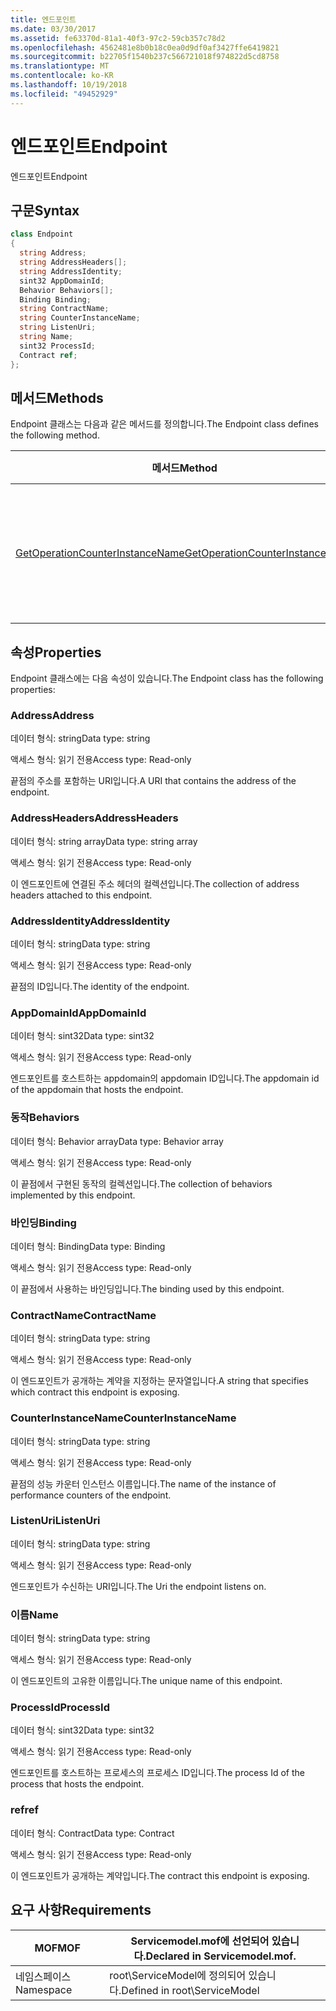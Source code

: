 ```yaml
---
title: 엔드포인트
ms.date: 03/30/2017
ms.assetid: fe63370d-81a1-40f3-97c2-59cb357c78d2
ms.openlocfilehash: 4562481e8b0b18c0ea0d9df0af3427ffe6419821
ms.sourcegitcommit: b22705f1540b237c566721018f974822d5cd8758
ms.translationtype: MT
ms.contentlocale: ko-KR
ms.lasthandoff: 10/19/2018
ms.locfileid: "49452929"
---
```

# <a name="endpoint"></a><span data-ttu-id="80ad5-102">엔드포인트</span><span class="sxs-lookup"><span data-stu-id="80ad5-102">Endpoint</span></span>
<span data-ttu-id="80ad5-103">엔드포인트</span><span class="sxs-lookup"><span data-stu-id="80ad5-103">Endpoint</span></span>  
  
## <a name="syntax"></a><span data-ttu-id="80ad5-104">구문</span><span class="sxs-lookup"><span data-stu-id="80ad5-104">Syntax</span></span>  
  
```csharp
class Endpoint  
{  
  string Address;  
  string AddressHeaders[];  
  string AddressIdentity;  
  sint32 AppDomainId;  
  Behavior Behaviors[];  
  Binding Binding;  
  string ContractName;  
  string CounterInstanceName;  
  string ListenUri;  
  string Name;  
  sint32 ProcessId;  
  Contract ref;  
};  
```  
  
## <a name="methods"></a><span data-ttu-id="80ad5-105">메서드</span><span class="sxs-lookup"><span data-stu-id="80ad5-105">Methods</span></span>  
 <span data-ttu-id="80ad5-106">Endpoint 클래스는 다음과 같은 메서드를 정의합니다.</span><span class="sxs-lookup"><span data-stu-id="80ad5-106">The Endpoint class defines the following method.</span></span>  
  
|<span data-ttu-id="80ad5-107">메서드</span><span class="sxs-lookup"><span data-stu-id="80ad5-107">Method</span></span>|<span data-ttu-id="80ad5-108">설명</span><span class="sxs-lookup"><span data-stu-id="80ad5-108">Description</span></span>|  
|------------|-----------------|  
|[<span data-ttu-id="80ad5-109">GetOperationCounterInstanceName</span><span class="sxs-lookup"><span data-stu-id="80ad5-109">GetOperationCounterInstanceName</span></span>](../../../../../docs/framework/wcf/diagnostics/wmi/getoperationcounterinstancename.md)|<span data-ttu-id="80ad5-110">작업 성능 카운터 인스턴스 이름을 검색합니다.</span><span class="sxs-lookup"><span data-stu-id="80ad5-110">Retrieves the operation performance counter instance name</span></span>|  
  
## <a name="properties"></a><span data-ttu-id="80ad5-111">속성</span><span class="sxs-lookup"><span data-stu-id="80ad5-111">Properties</span></span>  
 <span data-ttu-id="80ad5-112">Endpoint 클래스에는 다음 속성이 있습니다.</span><span class="sxs-lookup"><span data-stu-id="80ad5-112">The Endpoint class has the following properties:</span></span>  
  
### <a name="address"></a><span data-ttu-id="80ad5-113">Address</span><span class="sxs-lookup"><span data-stu-id="80ad5-113">Address</span></span>  
 <span data-ttu-id="80ad5-114">데이터 형식: string</span><span class="sxs-lookup"><span data-stu-id="80ad5-114">Data type: string</span></span>  
  
 <span data-ttu-id="80ad5-115">액세스 형식: 읽기 전용</span><span class="sxs-lookup"><span data-stu-id="80ad5-115">Access type: Read-only</span></span>  
  
 <span data-ttu-id="80ad5-116">끝점의 주소를 포함하는 URI입니다.</span><span class="sxs-lookup"><span data-stu-id="80ad5-116">A URI that contains the address of the endpoint.</span></span>  
  
### <a name="addressheaders"></a><span data-ttu-id="80ad5-117">AddressHeaders</span><span class="sxs-lookup"><span data-stu-id="80ad5-117">AddressHeaders</span></span>  
 <span data-ttu-id="80ad5-118">데이터 형식: string array</span><span class="sxs-lookup"><span data-stu-id="80ad5-118">Data type: string array</span></span>  
  
 <span data-ttu-id="80ad5-119">액세스 형식: 읽기 전용</span><span class="sxs-lookup"><span data-stu-id="80ad5-119">Access type: Read-only</span></span>  
  
 <span data-ttu-id="80ad5-120">이 엔드포인트에 연결된 주소 헤더의 컬렉션입니다.</span><span class="sxs-lookup"><span data-stu-id="80ad5-120">The collection of address headers attached to this endpoint.</span></span>  
  
### <a name="addressidentity"></a><span data-ttu-id="80ad5-121">AddressIdentity</span><span class="sxs-lookup"><span data-stu-id="80ad5-121">AddressIdentity</span></span>  
 <span data-ttu-id="80ad5-122">데이터 형식: string</span><span class="sxs-lookup"><span data-stu-id="80ad5-122">Data type: string</span></span>  
  
 <span data-ttu-id="80ad5-123">액세스 형식: 읽기 전용</span><span class="sxs-lookup"><span data-stu-id="80ad5-123">Access type: Read-only</span></span>  
  
 <span data-ttu-id="80ad5-124">끝점의 ID입니다.</span><span class="sxs-lookup"><span data-stu-id="80ad5-124">The identity of the endpoint.</span></span>  
  
### <a name="appdomainid"></a><span data-ttu-id="80ad5-125">AppDomainId</span><span class="sxs-lookup"><span data-stu-id="80ad5-125">AppDomainId</span></span>  
 <span data-ttu-id="80ad5-126">데이터 형식: sint32</span><span class="sxs-lookup"><span data-stu-id="80ad5-126">Data type: sint32</span></span>  
  
 <span data-ttu-id="80ad5-127">액세스 형식: 읽기 전용</span><span class="sxs-lookup"><span data-stu-id="80ad5-127">Access type: Read-only</span></span>  
  
 <span data-ttu-id="80ad5-128">엔드포인트를 호스트하는 appdomain의 appdomain ID입니다.</span><span class="sxs-lookup"><span data-stu-id="80ad5-128">The appdomain id of the appdomain that hosts the endpoint.</span></span>  
  
### <a name="behaviors"></a><span data-ttu-id="80ad5-129">동작</span><span class="sxs-lookup"><span data-stu-id="80ad5-129">Behaviors</span></span>  
 <span data-ttu-id="80ad5-130">데이터 형식: Behavior array</span><span class="sxs-lookup"><span data-stu-id="80ad5-130">Data type: Behavior array</span></span>  
  
 <span data-ttu-id="80ad5-131">액세스 형식: 읽기 전용</span><span class="sxs-lookup"><span data-stu-id="80ad5-131">Access type: Read-only</span></span>  
  
 <span data-ttu-id="80ad5-132">이 끝점에서 구현된 동작의 컬렉션입니다.</span><span class="sxs-lookup"><span data-stu-id="80ad5-132">The collection of behaviors implemented by this endpoint.</span></span>  
  
### <a name="binding"></a><span data-ttu-id="80ad5-133">바인딩</span><span class="sxs-lookup"><span data-stu-id="80ad5-133">Binding</span></span>  
 <span data-ttu-id="80ad5-134">데이터 형식: Binding</span><span class="sxs-lookup"><span data-stu-id="80ad5-134">Data type: Binding</span></span>  
  
 <span data-ttu-id="80ad5-135">액세스 형식: 읽기 전용</span><span class="sxs-lookup"><span data-stu-id="80ad5-135">Access type: Read-only</span></span>  
  
 <span data-ttu-id="80ad5-136">이 끝점에서 사용하는 바인딩입니다.</span><span class="sxs-lookup"><span data-stu-id="80ad5-136">The binding used by this endpoint.</span></span>  
  
### <a name="contractname"></a><span data-ttu-id="80ad5-137">ContractName</span><span class="sxs-lookup"><span data-stu-id="80ad5-137">ContractName</span></span>  
 <span data-ttu-id="80ad5-138">데이터 형식: string</span><span class="sxs-lookup"><span data-stu-id="80ad5-138">Data type: string</span></span>  
  
 <span data-ttu-id="80ad5-139">액세스 형식: 읽기 전용</span><span class="sxs-lookup"><span data-stu-id="80ad5-139">Access type: Read-only</span></span>  
  
 <span data-ttu-id="80ad5-140">이 엔드포인트가 공개하는 계약을 지정하는 문자열입니다.</span><span class="sxs-lookup"><span data-stu-id="80ad5-140">A string that specifies which contract this endpoint is exposing.</span></span>  
  
### <a name="counterinstancename"></a><span data-ttu-id="80ad5-141">CounterInstanceName</span><span class="sxs-lookup"><span data-stu-id="80ad5-141">CounterInstanceName</span></span>  
 <span data-ttu-id="80ad5-142">데이터 형식: string</span><span class="sxs-lookup"><span data-stu-id="80ad5-142">Data type: string</span></span>  
  
 <span data-ttu-id="80ad5-143">액세스 형식: 읽기 전용</span><span class="sxs-lookup"><span data-stu-id="80ad5-143">Access type: Read-only</span></span>  
  
 <span data-ttu-id="80ad5-144">끝점의 성능 카운터 인스턴스 이름입니다.</span><span class="sxs-lookup"><span data-stu-id="80ad5-144">The name of the instance of performance counters of the endpoint.</span></span>  
  
### <a name="listenuri"></a><span data-ttu-id="80ad5-145">ListenUri</span><span class="sxs-lookup"><span data-stu-id="80ad5-145">ListenUri</span></span>  
 <span data-ttu-id="80ad5-146">데이터 형식: string</span><span class="sxs-lookup"><span data-stu-id="80ad5-146">Data type: string</span></span>  
  
 <span data-ttu-id="80ad5-147">액세스 형식: 읽기 전용</span><span class="sxs-lookup"><span data-stu-id="80ad5-147">Access type: Read-only</span></span>  
  
 <span data-ttu-id="80ad5-148">엔드포인트가 수신하는 URI입니다.</span><span class="sxs-lookup"><span data-stu-id="80ad5-148">The Uri the endpoint listens on.</span></span>  
  
### <a name="name"></a><span data-ttu-id="80ad5-149">이름</span><span class="sxs-lookup"><span data-stu-id="80ad5-149">Name</span></span>  
 <span data-ttu-id="80ad5-150">데이터 형식: string</span><span class="sxs-lookup"><span data-stu-id="80ad5-150">Data type: string</span></span>  
  
 <span data-ttu-id="80ad5-151">액세스 형식: 읽기 전용</span><span class="sxs-lookup"><span data-stu-id="80ad5-151">Access type: Read-only</span></span>  
  
 <span data-ttu-id="80ad5-152">이 엔드포인트의 고유한 이름입니다.</span><span class="sxs-lookup"><span data-stu-id="80ad5-152">The unique name of this endpoint.</span></span>  
  
### <a name="processid"></a><span data-ttu-id="80ad5-153">ProcessId</span><span class="sxs-lookup"><span data-stu-id="80ad5-153">ProcessId</span></span>  
 <span data-ttu-id="80ad5-154">데이터 형식: sint32</span><span class="sxs-lookup"><span data-stu-id="80ad5-154">Data type: sint32</span></span>  
  
 <span data-ttu-id="80ad5-155">액세스 형식: 읽기 전용</span><span class="sxs-lookup"><span data-stu-id="80ad5-155">Access type: Read-only</span></span>  
  
 <span data-ttu-id="80ad5-156">엔드포인트를 호스트하는 프로세스의 프로세스 ID입니다.</span><span class="sxs-lookup"><span data-stu-id="80ad5-156">The process Id of the process that hosts the endpoint.</span></span>  
  
### <a name="ref"></a><span data-ttu-id="80ad5-157">ref</span><span class="sxs-lookup"><span data-stu-id="80ad5-157">ref</span></span>  
 <span data-ttu-id="80ad5-158">데이터 형식: Contract</span><span class="sxs-lookup"><span data-stu-id="80ad5-158">Data type: Contract</span></span>  
  
 <span data-ttu-id="80ad5-159">액세스 형식: 읽기 전용</span><span class="sxs-lookup"><span data-stu-id="80ad5-159">Access type: Read-only</span></span>  
  
 <span data-ttu-id="80ad5-160">이 엔드포인트가 공개하는 계약입니다.</span><span class="sxs-lookup"><span data-stu-id="80ad5-160">The contract this endpoint is exposing.</span></span>  
  
## <a name="requirements"></a><span data-ttu-id="80ad5-161">요구 사항</span><span class="sxs-lookup"><span data-stu-id="80ad5-161">Requirements</span></span>  
  
|<span data-ttu-id="80ad5-162">MOF</span><span class="sxs-lookup"><span data-stu-id="80ad5-162">MOF</span></span>|<span data-ttu-id="80ad5-163">Servicemodel.mof에 선언되어 있습니다.</span><span class="sxs-lookup"><span data-stu-id="80ad5-163">Declared in Servicemodel.mof.</span></span>|  
|---------|-----------------------------------|  
|<span data-ttu-id="80ad5-164">네임스페이스</span><span class="sxs-lookup"><span data-stu-id="80ad5-164">Namespace</span></span>|<span data-ttu-id="80ad5-165">root\ServiceModel에 정의되어 있습니다.</span><span class="sxs-lookup"><span data-stu-id="80ad5-165">Defined in root\ServiceModel</span></span>|
